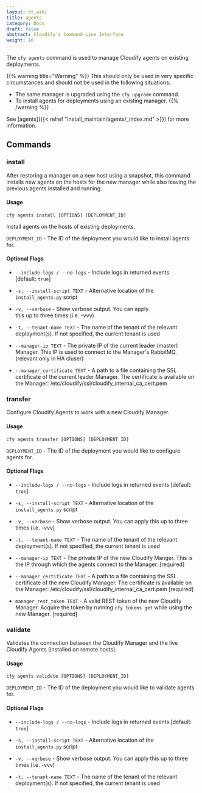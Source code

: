 ```yaml
---
layout: bt_wiki
title: agents
category: Docs
draft: false
abstract: Cloudify's Command-Line Interface
weight: 10
---
```


The `cfy agents` command is used to manage Cloudify agents on existing deployments.


{{% warning title="Warning" %}}
This should only be used in very specific circumstances and should not be used in the following situations:

* The same manager is upgraded using the `cfy upgrade` command.
* To install agents for deployments using an existing manager.
{{% /warning %}}


See [agents]({{< relref "install_maintain/agents/_index.md" >}}) for more information.


## Commands

### install
After restoring a manager on a new host using a snapshot, this command installs new agents on the hosts for the new manager while also leaving the previous agents installed and running.

#### Usage 
`cfy agents install [OPTIONS] [DEPLOYMENT_ID]`

Install agents on the hosts of existing deployments.


`DEPLOYMENT_ID` - The ID of the deployment you would like to install agents for.

#### Optional Flags

* `--include-logs / --no-logs`  - Include logs in returned events  
								  [default: `true`]

*  `-s, --install-script TEXT` - Alternative location of the  
								 `install_agents.py` script

*  `-v, --verbose`             - Show verbose output. You can apply  
								 this up to three times (i.e. -vvv)

*  `-t, --tenant-name TEXT`    - The name of the tenant of the relevant  
								 deployment(s). If not specified, the 
								 current tenant is used

*  `--manager-ip TEXT`    - The private IP of the current leader (master) Manager.
                            This IP is used to connect to the Manager's
                             RabbitMQ.
                             (relevant only in HA cluser)

*  `--manager_certificate TEXT`    - A path to a file containing the SSL
                                     certificate of the current leader
                                     Manager.
                                     The certificate is available on the Manager:
                                      /etc/cloudify/ssl/cloudify_internal_ca_cert.pem


### transfer
Configure Cloudify Agents to work with a new Cloudify Manager.
#### Usage
`cfy agents transfer [OPTIONS] [DEPLOYMENT_ID]`


`DEPLOYMENT_ID` - The ID of the deployment you would like to configure agents for.

#### Optional Flags

* `--include-logs / --no-logs`  - Include logs in returned events
								  [default: `true`]

*  `-s, --install-script TEXT` - Alternative location of the
								 `install_agents.py` script

*  `-v, --verbose`             - Show verbose output. You can apply
								 this up to three times (i.e. -vvv)

*  `-t, --tenant-name TEXT`    - The name of the tenant of the relevant
								 deployment(s). If not specified, the
								 current tenant is used

*  `--manager-ip TEXT`    - The private IP of the new Cloudify Manger.
                            This is the IP through which the agents connect to
                              the Manager.  [required]


*  `--manager_certificate TEXT`    - A path to a file containing the SSL certificate
                                    of the new Cloudify Manager.
                                     The certificate is available on the Manager:
                                    /etc/cloudify/ssl/cloudify_internal_ca_cert.pem [required]


*  `manager_rest_token TEXT`    - A valid REST token of the new Cloudify Manager.
                                  Acquire the token by running `cfy tokens get`
                                  while using the new Manager.  [required]


### validate
Validates the connection between the Cloudify Manager and the live
Cloudify Agents (installed on remote hosts).
#### Usage
`cfy agents validate [OPTIONS] [DEPLOYMENT_ID]`


`DEPLOYMENT_ID` - The ID of the deployment you would like to validate agents for.

#### Optional Flags

* `--include-logs / --no-logs`  - Include logs in returned events
								  [default: `true`]

*  `-s, --install-script TEXT` - Alternative location of the
								 `install_agents.py` script

*  `-v, --verbose`             - Show verbose output. You can apply
								 this up to three times (i.e. -vvv)

*  `-t, --tenant-name TEXT`    - The name of the tenant of the relevant
								 deployment(s). If not specified, the
								 current tenant is used